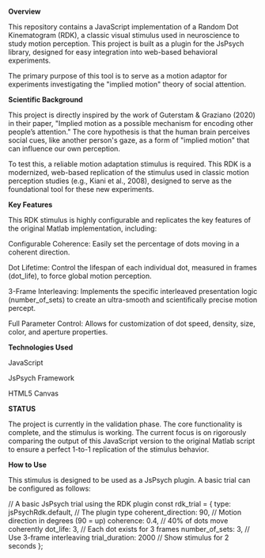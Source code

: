 **Overview**

This repository contains a JavaScript implementation of a Random Dot Kinematogram (RDK), a classic visual stimulus used in neuroscience to study motion perception. This project is built as a plugin for the JsPsych library, designed for easy integration into web-based behavioral experiments.

The primary purpose of this tool is to serve as a motion adaptor for experiments investigating the "implied motion" theory of social attention.


**Scientific Background**

This project is directly inspired by the work of Guterstam & Graziano (2020) in their paper, "Implied motion as a possible mechanism for encoding other people’s attention." The core hypothesis is that the human brain perceives social cues, like another person's gaze, as a form of "implied motion" that can influence our own perception.

To test this, a reliable motion adaptation stimulus is required. This RDK is a modernized, web-based replication of the stimulus used in classic motion perception studies (e.g., Kiani et al., 2008), designed to serve as the foundational tool for these new experiments.


**Key Features**

This RDK stimulus is highly configurable and replicates the key features of the original Matlab implementation, including:

Configurable Coherence: Easily set the percentage of dots moving in a coherent direction.

Dot Lifetime: Control the lifespan of each individual dot, measured in frames (dot_life), to force global motion perception.

3-Frame Interleaving: Implements the specific interleaved presentation logic (number_of_sets) to create an ultra-smooth and scientifically precise motion percept.

Full Parameter Control: Allows for customization of dot speed, density, size, color, and aperture properties.


**Technologies Used**

JavaScript

JsPsych Framework

HTML5 Canvas


**STATUS**

The project is currently in the validation phase. The core functionality is complete, and the stimulus is working. The current focus is on rigorously comparing the output of this JavaScript version to the original Matlab script to ensure a perfect 1-to-1 replication of the stimulus behavior.


**How to Use**

This stimulus is designed to be used as a JsPsych plugin. A basic trial can be configured as follows:

// A basic JsPsych trial using the RDK plugin
const rdk_trial = {
  type: jsPsychRdk.default, // The plugin type
  coherent_direction: 90,    // Motion direction in degrees (90 = up)
  coherence: 0.4,          // 40% of dots move coherently
  dot_life: 3,             // Each dot exists for 3 frames
  number_of_sets: 3,       // Use 3-frame interleaving
  trial_duration: 2000     // Show stimulus for 2 seconds
};
